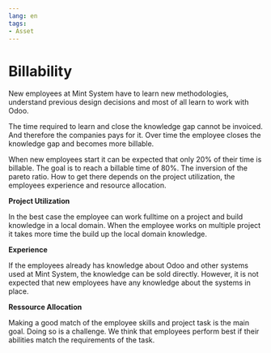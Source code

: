 ```yaml
---
lang: en
tags:
- Asset
---
```

# Billability

New employees at Mint System have to learn new methodologies, understand previous design decisions and most of all learn to work with Odoo.

The time required to learn and close the knowledge gap cannot be invoiced. And therefore the companies pays for it. Over time the employee closes the knowledge gap and becomes more billable.

When new employees start it can be expected that only 20% of their time is billable. The goal is to reach a billable time of 80%. The inversion of the pareto ratio. How to get there depends on the project utilization, the employees experience and resource allocation.

**Project Utilization**

In the best case the employee can work fulltime on a project and build knowledge in a local domain. When the employee works on multiple project it takes more time the build up the local domain knowledge.

**Experience**

If the employees already has knowledge about Odoo and other systems used at Mint System, the knowledge can be sold directly. However, it is not expected that new employees have any knowledge about the systems in place.

**Ressource Allocation**

Making a good match of the employee skills and project task is the main goal. Doing so is a challenge. We think that employees perform best if their abilities match the requirements of the task. 